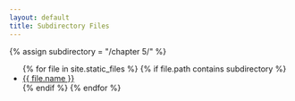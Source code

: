```yaml
---
layout: default
title: Subdirectory Files
---
```

{% assign subdirectory = "/chapter 5/" %}
<ul>
{% for file in site.static_files %}
  {% if file.path contains subdirectory %}
    <li><a href="{{ file.path }}">{{ file.name }}</a></li>
  {% endif %}
{% endfor %}
</ul>